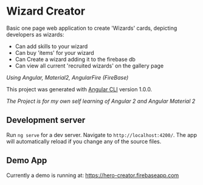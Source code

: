 # Wizard Creator

Basic one page web application to create 'Wizards' cards, depicting developers as wizards:

- Can add skills to your wizard
- Can buy 'items' for your wizard
- Can Create a wizard adding it to the firebase db
- Can view all current 'recruited wizards' on the gallery page

*Using Angular, Material2, AngularFire (FireBase)*

This project was generated with [Angular CLI](https://github.com/angular/angular-cli) version 1.0.0.

*The Project is for my own self learning of Angular 2 and Angular Material 2*

## Development server

Run `ng serve` for a dev server. Navigate to `http://localhost:4200/`. The app will automatically reload if you change any of the source files.

## Demo App

Currently a demo is running at:
https://hero-creator.firebaseapp.com


